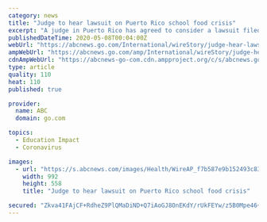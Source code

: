 ```yaml
---
category: news
title: "Judge to hear lawsuit on Puerto Rico school food crisis"
excerpt: "A judge in Puerto Rico has agreed to consider a lawsuit filed by a group of mothers and nonprofits who accuse the U.S. territory’s government of dodging its responsibility to feed public school childr"
publishedDateTime: 2020-05-08T00:04:00Z
webUrl: "https://abcnews.go.com/International/wireStory/judge-hear-lawsuit-puerto-rico-school-food-crisis-70568089"
ampWebUrl: "https://abcnews.go.com/amp/International/wireStory/judge-hear-lawsuit-puerto-rico-school-food-crisis-70568089"
cdnAmpWebUrl: "https://abcnews-go-com.cdn.ampproject.org/c/s/abcnews.go.com/amp/International/wireStory/judge-hear-lawsuit-puerto-rico-school-food-crisis-70568089"
type: article
quality: 110
heat: 110
published: true

provider:
  name: ABC
  domain: go.com

topics:
  - Education Impact
  - Coronavirus

images:
  - url: "https://s.abcnews.com/images/Health/WireAP_f7b587e9b152493c8323a8512d67129c_16x9_992.jpg"
    width: 992
    height: 558
    title: "Judge to hear lawsuit on Puerto Rico school food crisis"

secured: "Zkva41FAjCF+RdheZ9PlQMaDiND+Q7iAoGJ8OnEKdY/rUkFEYw/z5B0Mpe46+6d4VX0yNiMiaGyvGJFsyY02DFtYdew/uHMy+Aoty0DS8QCp93zlUtnIfalprtmFX8PQe6UawSvR0cd8hhftUtz/2yBObSivecWEr1gi6bA2D242KTCnxhmUGJQXB0KRU6y1BWMdN5H74hEWNzgQKmVvqGg3Yi4seMmHRqQWohBjQPqZkQgShS/61waJ5yCY3bmyF6ezzektjw0uRwiugwaOUXcfkup+zZhmOOfKf7SOayFzWFHteP1scrwp05IU+j2UDTqXn6o6g2irdWMElMkJ4ja8ErSgxf/YM0wuAfkjzUVU458Kbj0y45LLIYaFdWVejzoAVd5UFtKjtcsMDVI3TsVsyjVInxzuEKldw5YN3o8z6o1fr5O53tXjn9LTOdqUl1oeMLGZrIXE1/rgQguIxSAMoI42nCVWZpOx44qln2E=;RXIjTdMoVUeshXaFRuMZgQ=="
---
```


